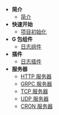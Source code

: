 - **简介**
  - [简介](/docs/{{version}}/1)
- **快速开始**
  - [项目初始化](/docs/{{version}}/2_1)
- **G 包组件**
  - [日志组件](/docs/{{version}}/3_1)
- **插件**
  - [日志插件](/docs/{{version}}/4_1)
- **服务器**
  - [HTTP 服务器](/docs/{{version}}/5_1)
  - [GRPC 服务器](/docs/{{version}}/5_2)
  - [TCP 服务器](/docs/{{version}}/5_3)
  - [UDP 服务器](/docs/{{version}}/5_4)
  - [CRON 服务器](/docs/{{version}}/5_5)
